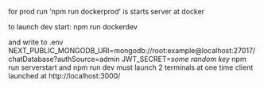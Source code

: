 for prod run 'npm run dockerprod'
is starts server at docker

to launch dev
start:
npm run dockerdev

and write to .env 
NEXT_PUBLIC_MONGODB_URI=mongodb://root:example@localhost:27017/chatDatabase?authSource=admin
JWT_SECRET=*some random key*
npm run serverstart
and
npm run dev
must launch 2 terminals at one time
client launched at http://localhost:3000/